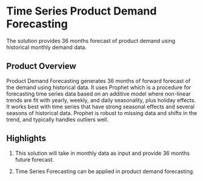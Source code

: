 # Time Series Product Demand Forecasting
The solution provides 36 months forecast of product demand using historical monthly demand data.

## Product Overview
Product Demand Forecasting generates 36 months of forward forecast of the demand using historical data. It uses Prophet which is a procedure for forecasting time series data based on an additive model where non-linear trends are fit with yearly, weekly, and daily seasonality, plus holiday effects. It works best with time series that have strong seasonal effects and several seasons of historical data. Prophet is robust to missing data and shifts in the trend, and typically handles outliers well.


## Highlights
1. This solution will take in monthly data as input and provide 36 months future forecast. 

2. Time Series Forecasting can be applied in product demand forecasting.



